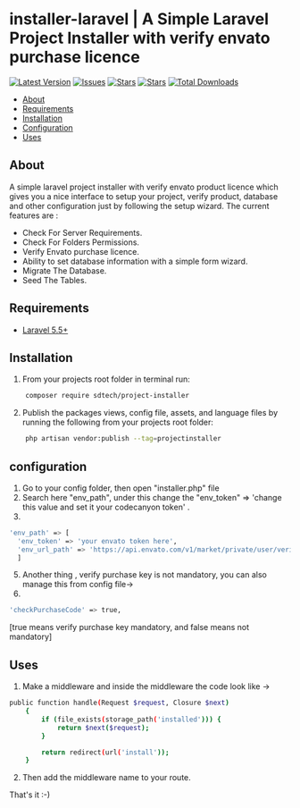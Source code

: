 # installer-laravel | A Simple Laravel Project Installer with verify envato purchase licence

[![Latest Version](https://img.shields.io/github/release/syedbacchu/installer-laravel.svg?style=flat-square)](https://github.com/syedbacchu/installer-laravel/releases)
[![Issues](https://img.shields.io/github/issues/syedbacchu/installer-laravel.svg?style=flat-square)](https://github.com/syedbacchu/installer-laravel)
[![Stars](https://img.shields.io/github/stars/syedbacchu/installer-laravel.svg?style=social)](https://github.com/syedbacchu/installer-laravel)
[![Stars](https://img.shields.io/github/forks/syedbacchu/installer-laravel?style=flat-square)](https://github.com/syedbacchu/installer-laravel)
[![Total Downloads](https://img.shields.io/packagist/dt/sdtech/project-installer.svg?style=flat-square)](https://packagist.org/packages/sdtech/project-installer)

- [About](#about)
- [Requirements](#requirements)
- [Installation](#installation)
- [Configuration](#configuration)
- [Uses](#Uses)

## About

A simple laravel project installer with verify envato product licence which gives you a nice interface to setup your project, verify product, database and other configuration just by following the setup wizard.
The current features are :

- Check For Server Requirements.
- Check For Folders Permissions.
- Verify Envato purchase licence.
- Ability to set database information with a simple form wizard.
- Migrate The Database.
- Seed The Tables.

## Requirements

* [Laravel 5.5+](https://laravel.com/docs/installation)

## Installation
1. From your projects root folder in terminal run:

```bash
    composer require sdtech/project-installer
```
2. Publish the packages views, config file, assets, and language files by running the following from your projects root folder:

```bash
    php artisan vendor:publish --tag=projectinstaller
```

## configuration
1. Go to your config folder, then open "installer.php" file
2. Search here "env_path", under this change the "env_token" => 'change this value and set it your codecanyon token' .
3. 
 ``` bash
'env_path' => [
   'env_token' => 'your envato token here',
   'env_url_path' => 'https://api.envato.com/v1/market/private/user/verify-purchase:'
   ]
   ```
5. Another thing , verify purchase key is not mandatory, you can also manage this from config file->
6. 
```bash
'checkPurchaseCode' => true, 
```
 [true means verify purchase key mandatory, and false means not mandatory]

## Uses
1. Make a middleware and inside the middleware the code look like ->
```bash
public function handle(Request $request, Closure $next)
    {
        if (file_exists(storage_path('installed'))) {
            return $next($request);
        }

        return redirect(url('install'));
    }
```
2. Then add the middleware name to your route.

That's it :-)